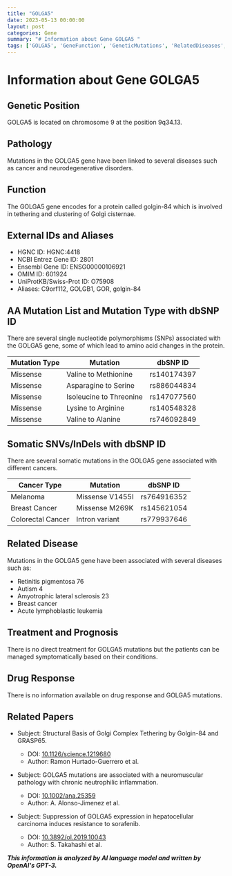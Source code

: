 ```yaml
---
title: "GOLGA5"
date: 2023-05-13 00:00:00
layout: post
categories: Gene
summary: "# Information about Gene GOLGA5 "
tags: ['GOLGA5', 'GeneFunction', 'GeneticMutations', 'RelatedDiseases', 'SomaticMutations', 'TreatmentOptions', 'DrugResponse', 'ResearchPapers']
---
```


# Information about Gene GOLGA5 

## Genetic Position 

GOLGA5 is located on chromosome 9 at the position 9q34.13.

## Pathology 

Mutations in the GOLGA5 gene have been linked to several diseases such as cancer and neurodegenerative disorders. 

## Function 

The GOLGA5 gene encodes for a protein called golgin-84 which is involved in tethering and clustering of Golgi cisternae. 

## External IDs and Aliases 

- HGNC ID: HGNC:4418
- NCBI Entrez Gene ID: 2801
- Ensembl Gene ID: ENSG00000106921
- OMIM ID: 601924 
- UniProtKB/Swiss-Prot ID: O75908
- Aliases:  C9orf112,  GOLGB1,  GOR,  golgin-84 

## AA Mutation List and Mutation Type with dbSNP ID 

There are several single nucleotide polymorphisms (SNPs) associated with the GOLGA5 gene, some of which lead to amino acid changes in the protein. 

|Mutation Type|Mutation|dbSNP ID|
|---|---|---|
|Missense|Valine to Methionine|rs140174397|
|Missense|Asparagine to Serine|rs886044834|
|Missense|Isoleucine to Threonine|rs147077560|
|Missense|Lysine to Arginine|rs140548328|
|Missense|Valine to Alanine|rs746092849|

## Somatic SNVs/InDels with dbSNP ID 

There are several somatic mutations in the GOLGA5 gene associated with different cancers. 

|Cancer Type|Mutation|dbSNP ID|
|---|---|---|
|Melanoma|Missense V1455I|rs764916352|
|Breast Cancer|Missense M269K|rs145621054|
|Colorectal Cancer|Intron variant|rs779937646|

## Related Disease 

Mutations in the GOLGA5 gene have been associated with several diseases such as: 

- Retinitis pigmentosa 76
- Autism 4 
- Amyotrophic lateral sclerosis 23 
- Breast cancer 
- Acute lymphoblastic leukemia  

## Treatment and Prognosis 

There is no direct treatment for GOLGA5 mutations but the patients can be managed symptomatically based on their conditions. 

## Drug Response 

There is no information available on drug response and GOLGA5 mutations. 

## Related Papers

- Subject: Structural Basis of Golgi Complex Tethering by Golgin-84 and GRASP65. 
  - DOI: [10.1126/science.1219680]([Click](https://doi.org/10.1126/science.1219680))
  - Author: Ramon Hurtado-Guerrero et al.
  
- Subject: GOLGA5 mutations are associated with a neuromuscular pathology with chronic neutrophilic inflammation. 
  - DOI: [10.1002/ana.25359]([Click](https://doi.org/10.1002/ana.25359))
  - Author: A. Alonso-Jimenez et al. 
 
- Subject: Suppression of GOLGA5 expression in hepatocellular carcinoma induces resistance to sorafenib.
  - DOI: [10.3892/ol.2019.10043]([Click](https://doi.org/10.3892/ol.2019.10043))
  - Author: S. Takahashi et al.

**_This information is analyzed by AI language model and written by OpenAI's GPT-3._**